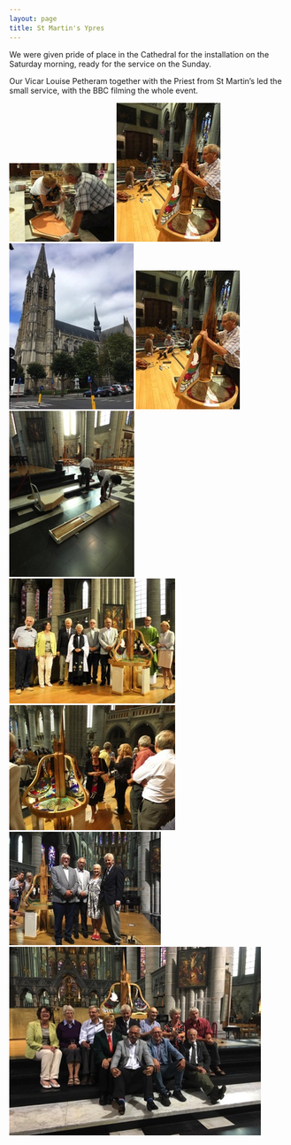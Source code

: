 ```yaml
---
layout: page
title: St Martin's Ypres
---
```


We were given pride of place in the Cathedral for the installation on the Saturday morning, ready for the service on the Sunday. 

Our Vicar Louise Petheram together with the Priest from St Martin’s led the small service, with the BBC filming the whole event.

![](/assets/images/st-martins-ypres/P1020068.jpg)
![](/assets/images/st-martins-ypres/P1020096.jpg)
![](/assets/images/st-martins-ypres/IMG_0652-1.jpg)
![](/assets/images/st-martins-ypres/P1020096-8.jpg)
![](/assets/images/st-martins-ypres/P1020052.jpg)
![](/assets/images/st-martins-ypres/P1020188-filtered.jpg)
![](/assets/images/st-martins-ypres/P1020194.jpg)
![](/assets/images/st-martins-ypres/IMG_0640-1.jpg)
![](/assets/images/st-martins-ypres/IMG_0624-1.jpg)
